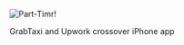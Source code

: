 ![Part-Timr!](https://raw.githubusercontent.com/Part-Timr_Employee/Part-Timr/Assets.xcassets/AppIcon.appiconset/appIcon@2x.png)

GrabTaxi and Upwork crossover iPhone app

